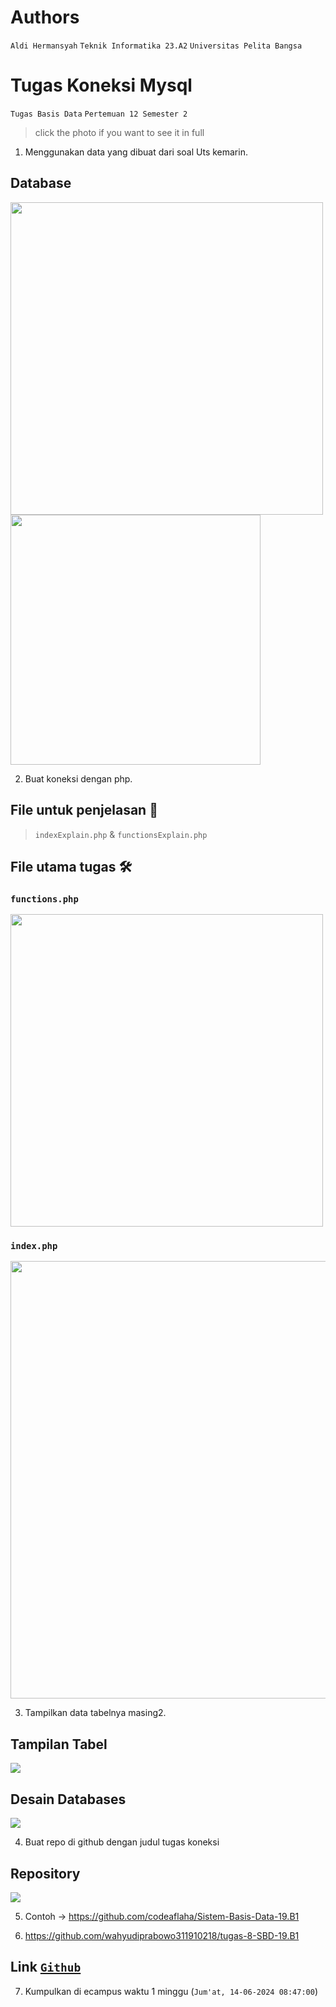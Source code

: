 # Authors
`Aldi Hermansyah`
`Teknik Informatika 23.A2`
`Universitas Pelita Bangsa`

# Tugas Koneksi Mysql
`Tugas Basis Data`
`Pertemuan 12 Semester 2`
> click the photo if you want to see it in full
1. Menggunakan data yang dibuat dari soal Uts kemarin.
  ## Database
  <img src="P12 - 1 database aldihermansyah312310200.png" width="500" img> <img src="P12 - 2 database aldihermansyah312310200.png" width="400" img>
  
2. Buat koneksi dengan php.
  ## File untuk penjelasan 📝
  > `indexExplain.php` & `functionsExplain.php`
  
  ## File utama tugas 🛠
  ### `functions.php`
  <img src="P12 - php functions.png" width="500" img>

  ### `index.php`
  <img src="P12 - php index.png" width="700" img>
  
3. Tampilkan data tabelnya masing2.
  ## Tampilan Tabel
  <img src="P12 - hasil tabel.png" img>

  ## Desain Databases
  <img src="P12 - desain databases.png" img>
  
4. Buat repo di github dengan judul tugas koneksi
  ## Repository
  <img src="P12 - repository.png" img>
  
5. Contoh -> https://github.com/codeaflaha/Sistem-Basis-Data-19.B1

6. https://github.com/wahyudiprabowo311910218/tugas-8-SBD-19.B1
  ## Link <a href="https://github.com/miya3333/TugasKoneksiMysql">`Github`</a>
  
7. Kumpulkan di ecampus waktu 1 minggu (`Jum'at, 14-06-2024 08:47:00`)
